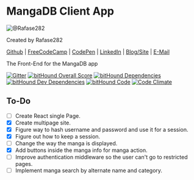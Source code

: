 # MangaDB Client App
![@Rafase282](https://avatars0.githubusercontent.com/Rafase282?&s=128)

Created by Rafase282

[Github](https://github.com/Rafase282) | [FreeCodeCamp](http://www.freecodecamp.com/rafase282) | [CodePen](http://codepen.io/Rafase282/) | [LinkedIn](https://www.linkedin.com/in/rafase282) | [Blog/Site](https://rafase282.wordpress.com/) | [E-Mail](mailto:rafase282@gmail.com)

The Front-End for the MangaDB app

[![Gitter](https://badges.gitter.im/Rafase282/Mangadb.svg)](https://gitter.im/Rafase282/Mangadb?utm_source=badge&utm_medium=badge&utm_campaign=pr-badge) [![bitHound Overall Score](https://www.bithound.io/github/Rafase282/mangadb-front/badges/score.svg)](https://www.bithound.io/github/Rafase282/mangadb-front) [![bitHound Dependencies](https://www.bithound.io/github/Rafase282/mangadb-front/badges/dependencies.svg)](https://www.bithound.io/github/Rafase282/mangadb-front/master/dependencies/npm) [![bitHound Dev Dependencies](https://www.bithound.io/github/Rafase282/mangadb-front/badges/devDependencies.svg)](https://www.bithound.io/github/Rafase282/mangadb-front/master/dependencies/npm) [![bitHound Code](https://www.bithound.io/github/Rafase282/mangadb-front/badges/code.svg)](https://www.bithound.io/github/Rafase282/mangadb-front) [![Code Climate](https://codeclimate.com/github/Rafase282/mangadb-front/badges/gpa.svg)](https://codeclimate.com/github/Rafase282/mangadb-front)
## To-Do
- [ ] Create React single Page.
- [X] Create multipage site.
- [X] Figure way to hash username and password and use it for a session.
- [X] Figure out how to keep a session.
- [ ] Change the way the manga is displayed.
- [X] Add buttons inside the manga info for manga action.
- [ ] Improve authentication middleware so the user can't go to restricted pages.
- [ ] Implement manga search by alternate name and category.
